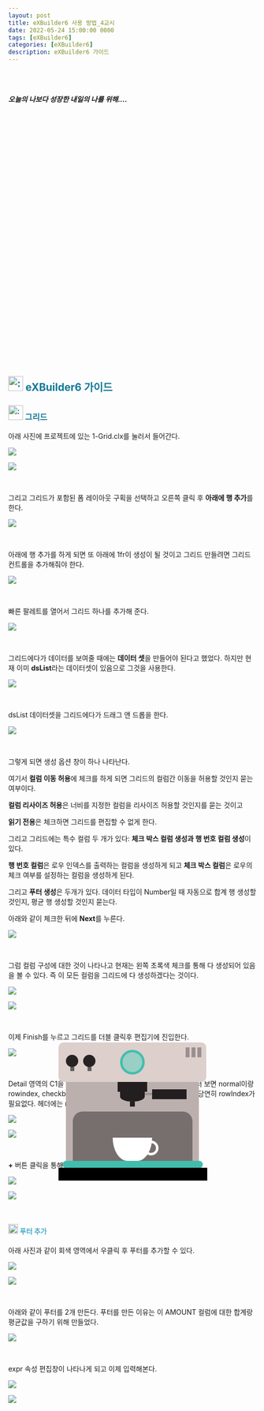 ```yaml
---
layout: post
title: eXBuilder6 사용 방법_4교시
date: 2022-05-24 15:00:00 0000
tags: [eXBuilder6]
categories: [eXBuilder6]
description: eXBuilder6 가이드
---
```


<br><br>

_**오늘의 나보다 성장한 내일의 나를 위해....**_

<br>

<br><br>

<style>
.containercoffee {
  width: 300px;
  height: 280px;
  position: relative;
  top: calc(50% - 140px);
  left: calc(50% - 150px);
}
.coffee-header {
  width: 100%;
  height: 80px;
  position: absolute;
  top: 0;
  left: 0;
  background-color: #ddcfcc;
  border-radius: 10px;
}
.coffee-header__buttons {
  width: 25px;
  height: 25px;
  position: absolute;
  top: 25px;
  background-color: #282323;
  border-radius: 50%;
}
.coffee-header__buttons::after {
  content: "";
  width: 8px;
  height: 8px;
  position: absolute;
  bottom: -8px;
  left: calc(50% - 4px);
  background-color: #615e5e;
}
.coffee-header__button-one {
  left: 15px;
}
.coffee-header__button-two {
  left: 50px;
}
.coffee-header__display {
  width: 50px;
  height: 50px;
  position: absolute;
  top: calc(50% - 25px);
  left: calc(50% - 25px);
  border-radius: 50%;
  background-color: #9acfc5;
  border: 5px solid #43beae;
  box-sizing: border-box;
}
.coffee-header__details {
  width: 8px;
  height: 20px;
  position: absolute;
  top: 10px;
  right: 10px;
  background-color: #9b9091;
  box-shadow: -12px 0 0 #9b9091, -24px 0 0 #9b9091;
}
.coffee-medium {
  width: 90%;
  height: 160px;
  position: absolute;
  top: 80px;
  left: calc(50% - 45%);
  background-color: #bcb0af;
}
.coffee-medium:before {
  content: "";
  width: 90%;
  height: 100px;
  background-color: #776f6e;
  position: absolute;
  bottom: 0;
  left: calc(50% - 45%);
  border-radius: 20px 20px 0 0;
}
.coffe-medium__exit {
  width: 60px;
  height: 20px;
  position: absolute;
  top: 0;
  left: calc(50% - 30px);
  background-color: #231f20;
}
.coffe-medium__exit::before {
  content: "";
  width: 50px;
  height: 20px;
  border-radius: 0 0 50% 50%;
  position: absolute;
  bottom: -20px;
  left: calc(50% - 25px);
  background-color: #231f20;
}
.coffe-medium__exit::after {
  content: "";
  width: 10px;
  height: 10px;
  position: absolute;
  bottom: -30px;
  left: calc(50% - 5px);
  background-color: #231f20;
}
.coffee-medium__arm {
  width: 70px;
  height: 20px;
  position: absolute;
  top: 15px;
  right: 25px;
  background-color: #231f20;
}
.coffee-medium__arm::before {
  content: "";
  width: 15px;
  height: 5px;
  position: absolute;
  top: 7px;
  left: -15px;
  background-color: #9e9495;
}
.coffee-medium__cup {
  width: 80px;
  height: 47px;
  position: absolute;
  bottom: 0;
  left: calc(50% - 40px);
  background-color: #FFF;
  border-radius: 0 0 70px 70px / 0 0 110px 110px;
}
.coffee-medium__cup::after {
  content: "";
  width: 20px;
  height: 20px;
  position: absolute;
  top: 6px;
  right: -13px;
  border: 5px solid #FFF;
  border-radius: 50%;
}
@keyframes liquid {
  0% {
    height: 0px;  
    opacity: 1;
  }
  5% {
    height: 0px;  
    opacity: 1;
  }
  20% {
    height: 62px;  
    opacity: 1;
  }
  95% {
    height: 62px;
    opacity: 1;
  }
  100% {
    height: 62px;
    opacity: 0;
  }
}
.coffee-medium__liquid {
  width: 6px;
  height: 63px;
  opacity: 0;
  position: absolute;
  top: 50px;
  left: calc(50% - 3px);
  background-color: #74372b;
  animation: liquid 4s 4s linear infinite;
}
.coffee-medium__smoke {
  width: 8px;
  height: 20px;
  position: absolute;  
  border-radius: 5px;
  background-color: #b3aeae;
}
@keyframes smokeOne {
  0% {
    bottom: 20px;
    opacity: 0;
  }
  40% {
    bottom: 50px;
    opacity: .5;
  }
  80% {
    bottom: 80px;
    opacity: .3;
  }
  100% {
    bottom: 80px;
    opacity: 0;
  }
}
@keyframes smokeTwo {
  0% {
    bottom: 40px;
    opacity: 0;
  }
  40% {
    bottom: 70px;
    opacity: .5;
  }
  80% {
    bottom: 80px;
    opacity: .3;
  }
  100% {
    bottom: 80px;
    opacity: 0;
  }
}
.coffee-medium__smoke-one {
  opacity: 0;
  bottom: 50px;
  left: 102px;
  animation: smokeOne 3s 4s linear infinite;
}
.coffee-medium__smoke-two {
  opacity: 0;
  bottom: 70px;
  left: 118px;
  animation: smokeTwo 3s 5s linear infinite;
}
.coffee-medium__smoke-three {
  opacity: 0;
  bottom: 65px;
  right: 118px;
  animation: smokeTwo 3s 6s linear infinite;
}
.coffee-medium__smoke-for {
  opacity: 0;
  bottom: 50px;
  right: 102px;
  animation: smokeOne 3s 5s linear infinite;
}
.coffee-footer {
  width: 95%;
  height: 15px;
  position: absolute;
  bottom: 25px;
  left: calc(50% - 47.5%);
  background-color: #41bdad;
  border-radius: 10px;
}
.coffee-footer::after {
  content: "";
  width: 106%;
  height: 26px;
  position: absolute;
  bottom: -25px;
  left: -8px;
  background-color: #000;
}
</style>

<div class="containercoffee">
    <div class="coffee-header">
      <div class="coffee-header__buttons coffee-header__button-one"></div>
      <div class="coffee-header__buttons coffee-header__button-two"></div>
      <div class="coffee-header__display"></div>
      <div class="coffee-header__details"></div>
    </div>
    <div class="coffee-medium">
      <div class="coffe-medium__exit"></div>
      <div class="coffee-medium__arm"></div>
      <div class="coffee-medium__liquid"></div>
      <div class="coffee-medium__smoke coffee-medium__smoke-one"></div>
      <div class="coffee-medium__smoke coffee-medium__smoke-two"></div>
      <div class="coffee-medium__smoke coffee-medium__smoke-three"></div>
      <div class="coffee-medium__smoke coffee-medium__smoke-for"></div>
      <div class="coffee-medium__cup"></div>
    </div>
    <div class="coffee-footer"></div>
</div>

<br><br><br><br><br><br><br><br>

<h2 style="color:#107896;  font-weight:bold">
<img class="emoji" title=":pushpin:" alt=":pushpin:" src="https://github.githubassets.com/images/icons/emoji/unicode/270f.png" height="30" width="30"> eXBuilder6 가이드
</h2>

<h3 style="color:#107896;  font-weight:bold">
<img class="emoji" title=":pushpin:" alt=":pushpin:" src="https://github.githubassets.com/images/icons/emoji/unicode/1f4cc.png" height="30" width="30"> 그리드
</h3>

아래 사진에 프로젝트에 있는 1-Grid.clx를 눌러서 들어간다.

![](/images/eXbuilder6/2022-05-26-13-19-41.png?style=centerme)

![](/images/eXbuilder6/2022-05-26-13-19-28.png?style=centerme)

<br>

그리고 그리드가 포함된 폼 레이아웃 구획을 선택하고 오른쪽 클릭 후 **아래에 행 추가**를 한다.

![](/images/eXbuilder6/2022-05-26-13-20-44.png?style=centerme)

<br>

아래에 행 추가를 하게 되면 또 아래에 1fr이 생성이 될 것이고 그리드 만들려면 그리드 컨트롤을 추가해줘야 한다.

![](/images/eXbuilder6/2022-05-26-13-23-40.png?style=centerme)

<br>

빠른 팔레트를 열어서 그리드 하나를 추가해 준다.

![](/images/eXbuilder6/2022-05-26-13-24-11.png?style=centerme)

<br>

 그리드에다가 데이터를 보여줄 때에는 **데이터 셋**을 만들어야 된다고 했었다. 하지만 현재 이미 **dsList**라는 데이터셋이 있음으로 그것을 사용한다.

![](/images/eXbuilder6/2022-05-26-13-25-23.png?style=centerme)

<br>

dsList 데이터셋을 그리드에다가 드래그 앤 드롭을 한다.

![](/images/eXbuilder6/2022-05-26-13-26-35.png?style=centerme)

<br>

그렇게 되면 생성 옵션 창이 하나 나타난다. 

여기서 **컬럼 이동 허용**에 체크를 하게 되면 그리드의 컬럼간 이동을 허용할 것인지 묻는 여부이다.

**컬럼 리사이즈 허용**은 너비를 지정한 컬럼을 리사이즈 허용할 것인지를 묻는 것이고

**읽기 전용**은 체크하면 그리드를 편집할 수 없게 한다.

그리고 그리드에는 특수 컬럼 두 개가 있다: **체크 박스 컬럼 생성과 행 번호 컬럼 생성**이 있다.

**행 번호 컬럼**은 로우 인덱스를 출력하는 컬럼을 생성하게 되고 **체크 박스 컬럼**은 로우의 체크 여부를 설정하는 컬럼을 생성하게 된다.

그리고 **푸터 생성**은 두개가 있다. 데이터 타입이 Number일 때 자동으로 합계 행 생성할 것인지, 평균 행 생성할 것인지 묻는다.

아래와 같이 체크한 뒤에 **Next**를 누른다.

![](/images/eXbuilder6/2022-05-26-13-30-27.png?style=centerme)

<br>

그럼 컬럼 구성에 대한 것이 나타나고 현재는 왼쪽 초록색 체크를 통해 다 생성되어 있음을 볼 수 있다. 즉 이 모든 컬럼을 그리드에 다 생성하겠다는 것이다. 

![](/images/eXbuilder6/2022-05-26-13-30-58.png?style=centerme)

![](/images/eXbuilder6/2022-05-26-13-32-44.png?style=centerme)

<br>

이제 Finish를 누르고 그리드를 더블 클릭후 편집기에 진입한다.

![](/images/eXbuilder6/2022-05-26-13-33-52.png?style=centerme)

<br>

Detail 영역의 C1을 클릭한 상태에서 columnType를 더블 클릭해서 보면 normal이랑 rowindex, checkbox로 3가지 항목이 존재한다. Header(H0)는 당연히 rowIndex가 필요없다. 헤더에는 rowindex 항목이 없고 detail에만 존재한다.

![](/images/eXbuilder6/2022-05-26-13-36-10.png?style=centerme)

![](/images/eXbuilder6/2022-05-26-13-36-42.png?style=centerme)

<br>

**+** 버튼 클릭을 통해 컬럼 추가가 가능하다. 

![](/images/eXbuilder6/2022-05-26-13-38-21.png?style=centerme)

![](/images/eXbuilder6/2022-05-26-13-39-10.png?style=centerme)

<br>

<h4 style="color:#43ABC9;  font-weight:bold">
<img class="emoji" title=":pushpin:" alt=":pushpin:" src="https://github.githubassets.com/images/icons/emoji/unicode/1f50e.png" height="20" width="20"> 푸터 추가
</h4>

아래 사진과 같이 회색 영역에서 우클릭 후 푸터를 추가할 수 있다.

![](/images/eXbuilder6/2022-05-26-14-02-14.png?style=centerme)

![](/images/eXbuilder6/2022-05-26-14-02-36.png?style=centerme)

<br>

아래와 같이 푸터를 2개 만든다. 푸터를 만든 이유는 이 AMOUNT 컬럼에 대한 합계랑 평균값을 구하기 위해 만들었다.

![](/images/eXbuilder6/2022-05-26-14-02-50.png?style=centerme)

<br>

expr 속성 편집창이 나타나게 되고 이제 입력해본다.

![](/images/eXbuilder6/2022-05-26-14-04-10.png?style=centerme)

![](/images/eXbuilder6/2022-05-26-14-04-25.png?style=centerme)

<br>


